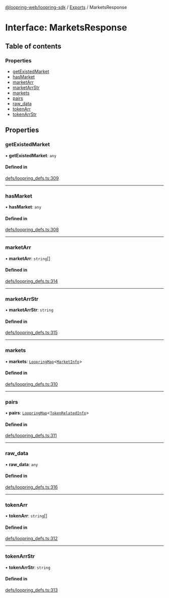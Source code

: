 [@loopring-web/loopring-sdk](../README.md) / [Exports](../modules.md) / MarketsResponse

# Interface: MarketsResponse

## Table of contents

### Properties

- [getExistedMarket](MarketsResponse.md#getexistedmarket)
- [hasMarket](MarketsResponse.md#hasmarket)
- [marketArr](MarketsResponse.md#marketarr)
- [marketArrStr](MarketsResponse.md#marketarrstr)
- [markets](MarketsResponse.md#markets)
- [pairs](MarketsResponse.md#pairs)
- [raw\_data](MarketsResponse.md#raw_data)
- [tokenArr](MarketsResponse.md#tokenarr)
- [tokenArrStr](MarketsResponse.md#tokenarrstr)

## Properties

### getExistedMarket

• **getExistedMarket**: `any`

#### Defined in

[defs/loopring_defs.ts:309](https://github.com/Loopring/loopring_sdk/blob/1830d54/src/defs/loopring_defs.ts#L309)

___

### hasMarket

• **hasMarket**: `any`

#### Defined in

[defs/loopring_defs.ts:308](https://github.com/Loopring/loopring_sdk/blob/1830d54/src/defs/loopring_defs.ts#L308)

___

### marketArr

• **marketArr**: `string`[]

#### Defined in

[defs/loopring_defs.ts:314](https://github.com/Loopring/loopring_sdk/blob/1830d54/src/defs/loopring_defs.ts#L314)

___

### marketArrStr

• **marketArrStr**: `string`

#### Defined in

[defs/loopring_defs.ts:315](https://github.com/Loopring/loopring_sdk/blob/1830d54/src/defs/loopring_defs.ts#L315)

___

### markets

• **markets**: [`LoopringMap`](LoopringMap.md)<[`MarketInfo`](MarketInfo.md)\>

#### Defined in

[defs/loopring_defs.ts:310](https://github.com/Loopring/loopring_sdk/blob/1830d54/src/defs/loopring_defs.ts#L310)

___

### pairs

• **pairs**: [`LoopringMap`](LoopringMap.md)<[`TokenRelatedInfo`](TokenRelatedInfo.md)\>

#### Defined in

[defs/loopring_defs.ts:311](https://github.com/Loopring/loopring_sdk/blob/1830d54/src/defs/loopring_defs.ts#L311)

___

### raw\_data

• **raw\_data**: `any`

#### Defined in

[defs/loopring_defs.ts:316](https://github.com/Loopring/loopring_sdk/blob/1830d54/src/defs/loopring_defs.ts#L316)

___

### tokenArr

• **tokenArr**: `string`[]

#### Defined in

[defs/loopring_defs.ts:312](https://github.com/Loopring/loopring_sdk/blob/1830d54/src/defs/loopring_defs.ts#L312)

___

### tokenArrStr

• **tokenArrStr**: `string`

#### Defined in

[defs/loopring_defs.ts:313](https://github.com/Loopring/loopring_sdk/blob/1830d54/src/defs/loopring_defs.ts#L313)
